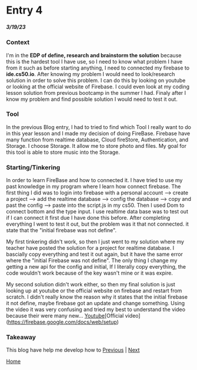 # Entry 4
##### 3/19/23

### Context
I'm in the **EDP of define, research and brainstorm the solution** because this is the hardest tool I have use, so I need to know what problem I have from it such as before starting anything, I need to connected my firebase to **ide.cs50.io**. After knowing my problem I would need to look/research solution in order to solve this problem. I can do this by looking on youtube or looking at the official website of Firebase. I could even look at my coding lesson solution from previous bootcamp in the summer I had. Finaly after I know my problem and find possible solution I would need to test it out.


### Tool
In the previous Blog entry, I had to tried to find which Tool I really want to do in this year lesson and I made my decision of doing FireBase. Firebase have many function from realtime database, Cloud fireStore, Authentication, and Storage.  I choose Storage. It allow me to store photo and files. My goal for this tool is able to store music into the Storage.


### Starting/Tinkering
In order to learn FireBase and how to connected it. I have tried to use my past knowledge in my program where I learn how connect firebase. The first thing I did was to login into firebase with a personal account --> create a project --> add the realtime database --> config the database --> copy and past the config --> paste into the script.js in my cs50. Then I used Dom to connect bottom and the type input. I use realtime data base was to test out if I can connect it first due I have done this before. After completing everything I went to test it out, but the problem was it that not connected. it state that the "initial firebase was not define".

My first tinkering didn't work, so then I just went to my solution where my teacher have posted the solution for a project for realtime database. I bascially copy everything and test it out again, but it have the same error where the "initial Firebase was not define". The only thing I change my getting a new api for the config and initial, If I literally copy everything, the code wouldn't work because of the key wasn't mine or it was expire.


My second solution didn't work either, so then my final solution is just looking up at youtube or the official website on firebase and restart from scratch. I didn't really know the reason why it states that the initial firebase it not define, maybe firebase got an update and change something. Using the video it was very confusing and tried my best to understand the video because their were many new... [Youtube](https://www.javatpoint.com/firebase-introduction#:~:text=Firebase%20(a%20NoSQLjSON%20database)%20is,%2C%20IOS%2C%20and%20Web%20apps.)[Official video](https://firebase.google.com/docs/web/setup)

### Takeaway
This blog have help me develop how to
[Previous](entry01.md) | [Next](entry03.md)

[Home](../README.md)
